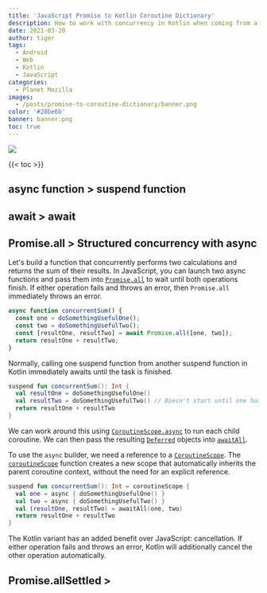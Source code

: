 ```yaml
---
title: 'JavaScript Promise to Kotlin Coroutine Dictionary'
description: How to work with concurrency in Kotlin when coming from a web background.
date: 2021-03-20
author: tiger
tags:
  - Android
  - Web
  - Kotlin
  - JavaScript
categories:
  - Planet Mozilla
images:
  - /posts/promise-to-coroutine-dictionary/banner.png
color: '#28be6b'
banner: banner.png
toc: true
---
```


![](banner.png)



{{< toc >}}

## async function > suspend function

## await > await

## Promise.all > Structured concurrency with async

Let's build a function that concurrently performs two calculations and returns the sum of their results. In JavaScript, you can launch two async functions and pass them into [`Promise.all`](https://developer.mozilla.org/en-US/docs/Web/JavaScript/Reference/Global_Objects/Promise/all) to wait until both operations finish. If either operation fails and throws an error, then `Promise.all` immediately throws an error.

```js
async function concurrentSum() {
  const one = doSomethingUsefulOne();
  const two = doSomethingUsefulTwo();
  const [resultOne, resultTwo] = await Promise.all([one, two]);
  return resultOne + resultTwo;
}
```

Normally, calling one suspend function from another suspend function in Kotlin immediately awaits until the task is finished.

```kotlin
suspend fun concurrentSum(): Int {
  val resultOne = doSomethingUsefulOne()
  val resultTwo = doSomethingUsefulTwo() // Doesn't start until one has been computed
  return resultOne + resultTwo
}
```

We can work around this using [`CoroutineScope.async`](https://kotlin.github.io/kotlinx.coroutines/kotlinx-coroutines-core/kotlinx.coroutines/async.html) to run each child coroutine. We can then pass the resulting [`Deferred`](https://kotlin.github.io/kotlinx.coroutines/kotlinx-coroutines-core/kotlinx.coroutines/-deferred/index.html) objects into [`awaitAll`](https://kotlin.github.io/kotlinx.coroutines/kotlinx-coroutines-core/kotlinx.coroutines/await-all.html).

To use the `async` builder, we need a reference to a [`CoroutineScope`](https://kotlin.github.io/kotlinx.coroutines/kotlinx-coroutines-core/kotlinx.coroutines/-coroutine-scope/index.html). The [`coroutineScope`](https://kotlin.github.io/kotlinx.coroutines/kotlinx-coroutines-core/kotlinx.coroutines/coroutine-scope.html) function creates a new scope that automatically inherits the parent coroutine context, without the need for an explicit reference.

```kotlin
suspend fun concurrentSum(): Int = coroutineScope {
  val one = async { doSomethingUsefulOne() }
  val two = async { doSomethingUsefulTwo() }
  val (resultOne, resultTwo) = awaitAll(one, two)
  return resultOne + resultTwo
}
```

The Kotlin variant has an added benefit over JavaScript: cancellation. If either operation fails and throws an error, Kotlin will additionally cancel the other operation automatically.

## Promise.allSettled >
